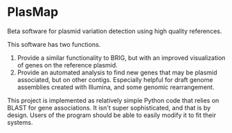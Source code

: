 # PlasMap
Beta software for plasmid variation detection using high quality references.

This software has two functions.
1) Provide a similar functionality to BRIG, but with an improved visualization of genes on the reference plasmid.
2) Provide an automated analysis to find new genes that may be plasmid associated, but on other contigs. Especially helpful for draft genome assemblies created with Illumina, and some genomic rearrangement.

This project is implemented as relatively simple Python code that relies on BLAST for gene associations. It isn't super sophisticated, and that is by design. Users of the program should be able to easily modify it to fit their systems.
